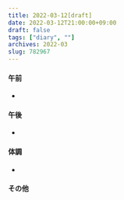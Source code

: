 ```yaml
---
title: 2022-03-12[draft]
date: 2022-03-12T21:00:00+09:00
draft: false
tags: ["diary", ""]
archives: 2022-03
slug: 782967
---
```

#### 午前
- 
#### 午後
- 
#### 体調
- 
#### その他